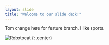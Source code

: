 ```yaml
---
layout: slide
title: "Welcome to our slide deck!"
---
```


Tom change here for feature branch.  I like sports.

![Robotocat](https://octodex.github.com/images/Robotocat.png)
{: .center}
